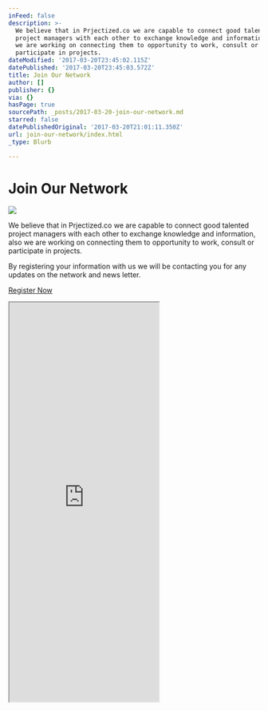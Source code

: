 ```yaml
---
inFeed: false
description: >-
  We believe that in Prjectized.co we are capable to connect good talented
  project managers with each other to exchange knowledge and information, also
  we are working on connecting them to opportunity to work, consult or
  participate in projects.
dateModified: '2017-03-20T23:45:02.115Z'
datePublished: '2017-03-20T23:45:03.572Z'
title: Join Our Network
author: []
publisher: {}
via: {}
hasPage: true
sourcePath: _posts/2017-03-20-join-our-network.md
starred: false
datePublishedOriginal: '2017-03-20T21:01:11.350Z'
url: join-our-network/index.html
_type: Blurb

---
```

# Join Our Network
![](https://the-grid-user-content.s3-us-west-2.amazonaws.com/8814459d-795f-44c9-89d8-39c0c9a6f106.jpg)

We believe that in Prjectized.co we are capable to connect good talented project managers with each other to exchange knowledge and information, also we are working on connecting them to opportunity to work, consult or participate in projects.

By registering your information with us we will be contacting you for any updates on the network and news letter.

[Register Now][0]

<iframe src="https://the-grid.github.io/ed-userhtml/?g=eJyFkM1OAyEURl_linHZMjU1VeZn2bjQXRPXDFxmqAyMwHScPr3QJhoTE8MK8n33ck6llecDQo-662NNdo-PBLgxbj54bsPIPVqx1CT6CQlcsq3zEn1NCgJBeGeMtl1NrEvXuBisyaxl7NmmKO7Ka5ZZZ1Mbghc16WMcA6N09O6IIuozyvU8KefWwg0UhxYlPW_G7uHp47S53x63haKkqTj0HtV_deX8EP6o77Ux4KYIwwJvOQ05eVNR3lT0qqCppD6Blun_k1pxefrmUc7GleKDNgvTtkevY3l5C2k7gzAkX6Vwxnl2y3f5lBE_44ob3Vkm0Eb0pdRhNHxhrXHivUxAya0FYXgIWV7Mtg2PSJrnw-sL7DMIjG5GjxLaBX4JSPzzPP9wk-YClXHWFc2TE1bCab4AFK6m0A" height="800" style=""></iframe>



[0]: https://docs.google.com/forms/d/e/1FAIpQLSeG4Yrqw_HACB4pUe2TrGPra8FDiAQvvnlyapB6X_KuqwtNug/viewform?usp=pp_url&entry.2005620554&entry.1045781291&entry.1166974658&entry.1268692891
